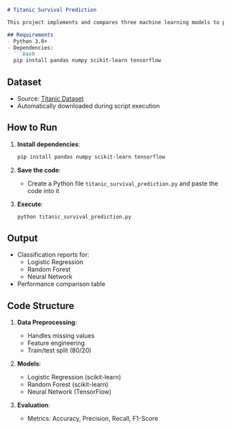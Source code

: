 
```markdown
# Titanic Survival Prediction

This project implements and compares three machine learning models to predict Titanic passenger survival.

## Requirements
- Python 3.8+
- Dependencies:
  ```bash
  pip install pandas numpy scikit-learn tensorflow
  ```

## Dataset
- Source: [Titanic Dataset](https://raw.githubusercontent.com/datasciencedojo/datasets/master/titanic.csv)
- Automatically downloaded during script execution

## How to Run
1. **Install dependencies**:
   ```bash
   pip install pandas numpy scikit-learn tensorflow
   ```

2. **Save the code**:
   - Create a Python file `titanic_survival_prediction.py` and paste the code into it

3. **Execute**:
   ```bash
   python titanic_survival_prediction.py
   ```

## Output
- Classification reports for:
  - Logistic Regression
  - Random Forest
  - Neural Network
- Performance comparison table

## Code Structure
1. **Data Preprocessing**:
   - Handles missing values
   - Feature engineering
   - Train/test split (80/20)

2. **Models**:
   - Logistic Regression (scikit-learn)
   - Random Forest (scikit-learn)
   - Neural Network (TensorFlow)

3. **Evaluation**:
   - Metrics: Accuracy, Precision, Recall, F1-Score
```
